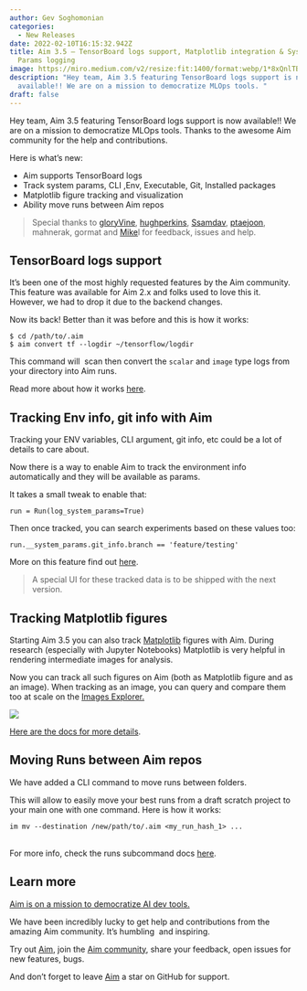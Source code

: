 ```yaml
---
author: Gev Soghomonian
categories:
  - New Releases
date: 2022-02-10T16:15:32.942Z
title: Aim 3.5 — TensorBoard logs support, Matplotlib integration & System
  Params logging
image: https://miro.medium.com/v2/resize:fit:1400/format:webp/1*8xQnlTBk3BmsoMgsaE_0oQ.png
description: "Hey team, Aim 3.5 featuring TensorBoard logs support is now
  available!! We are on a mission to democratize MLOps tools. "
draft: false
---
```

Hey team, Aim 3.5 featuring TensorBoard logs support is now available!! We are on a mission to democratize MLOps tools. Thanks to the awesome Aim community for the help and contributions.

Here is what’s new:

* Aim supports TensorBoard logs
* Track system params, CLI ,Env, Executable, Git, Installed packages
* Matplotlib figure tracking and visualization
* Ability move runs between Aim repos

> Special thanks to [gloryVine](https://github.com/gloryVine), [hughperkins](https://github.com/hughperkins), [Ssamdav](https://github.com/SSamDav), [ptaejoon](https://github.com/ptaejoon), mahnerak, gormat and [Mike](https://github.com/mikel-brostrom)l for feedback, issues and help.

## TensorBoard logs support

It’s been one of the most highly requested features by the Aim community. This feature was available for Aim 2.x and folks used to love this it. However, we had to drop it due to the backend changes.

Now its back! Better than it was before and this is how it works:

```
$ cd /path/to/.aim
$ aim convert tf --logdir ~/tensorflow/logdir
```

This command will  scan then convert the `scalar` and `image` type logs from your directory into Aim runs.

Read more about how it works [here](https://aimstack.readthedocs.io/en/latest/quick_start/convert_data.html#show-tensorboard-logs-in-aim).

## Tracking Env info, git info with Aim

Tracking your ENV variables, CLI argument, git info, etc could be a lot of details to care about.

Now there is a way to enable Aim to track the environment info automatically and they will be available as params.

It takes a small tweak to enable that:

```
run = Run(log_system_params=True)
```

Then once tracked, you can search experiments based on these values too:

```
run.__system_params.git_info.branch == 'feature/testing'
```

More on this feature find out [here](https://aimstack.readthedocs.io/en/latest/using/configure_runs.html#how-to-enable-system-params-automatic-logging).

> A special UI for these tracked data is to be shipped with the next version.

## Tracking Matplotlib figures

Starting Aim 3.5 you can also track [Matplotlib](https://matplotlib.org/) figures with Aim. During research (especially with Jupyter Notebooks) Matplotlib is very helpful in rendering intermediate images for analysis.

Now you can track all such figures on Aim (both as Matplotlib figure and as an image). When tracking as an image, you can query and compare them too at scale on the [Images Explorer.](https://aimstack.io/blog/new-releases/aim-3-1-images-tracker-and-images-explorer)

![](https://miro.medium.com/v2/resize:fit:1400/format:webp/1*zYdPka8XdPLAOxLdITESAw.png)

[Here are the docs for more details](https://aimstack.readthedocs.io/en/latest/quick_start/supported_types.html#figure-tracking-with-aim).

## Moving Runs between Aim repos

We have added a CLI command to move runs between folders.

This will allow to easily move your best runs from a draft scratch project to your main one with one command. Here is how it works:

```
im mv --destination /new/path/to/.aim <my_run_hash_1> ...
```

\
For more info, check the runs subcommand docs [here](https://aimstack.readthedocs.io/en/latest/refs/cli.html#runs).

## Learn more

[Aim is on a mission to democratize AI dev tools.](https://aimstack.readthedocs.io/en/latest/overview.html)

We have been incredibly lucky to get help and contributions from the amazing Aim community. It’s humbling  and inspiring.

Try out [Aim](https://github.com/aimhubio/aim), join the [Aim community](https://community.aimstack.io/), share your feedback, open issues for new features, bugs.

And don’t forget to leave [Aim](https://github.com/aimhubio/aim) a star on GitHub for support.